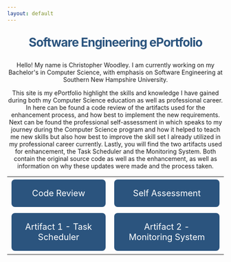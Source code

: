```yaml
---
layout: default
---
```


<style type="text/css" media="screen">
  .container {
    margin: 10px auto;
    max-width: 800px;
    text-align: center;
  }

 .container2 {
    margin: 5px auto;
    text-align: center;
  }

  h1 {
    margin: 30px 0;
    font-size: 2em;
    color: #2B547E;
    line-height: 1;
    letter-spacing: -1px;
  }

  .button {
    background-color: #2B547E;
    border: none;
    color: white;
    padding: 20px;
    text-align: center;
    text-decoration:none;
    display: block;
    font-size: 20px;
    margin: 4px 2px;
    cursor: pointer;
    border-radius: 8px;
  }

  .center {
    margin-left: auto;
    margin-right: auto;
  }

  .center1 {  
    text-align: right;
  }  

  .center2 {
    text-align: left;
  }  

</style>

<div class="container">  
  <h1>Software Engineering ePortfolio</h1>

  <p>Hello! My name is Christopher Woodley. I am currently working on my Bachelor's in Computer Science, with emphasis on Software Engineering 
  at Southern New Hampshire University.</p>
  <p>This site is my ePortfolio highlight the skills and knowledge I have gained during both my Computer Science education as well as professional career. In here can be found a code review 
  of the artifacts used for the enhancement process, and how best to implement the new requirements. Next can be found the professional self-assessment in which speaks to my journey during the Computer Science program and how it helped to teach me new skills but also how best to improve the skill set I already utilized in my professional career currently. Lastly, you will find 
  the two artifacts used for enhancement, the Task Scheduler and the Monitoring System. Both contain the original source code as well as the enhancement, as well as information on why these 
  updates were made and the process taken.</p>
  <p class="container2">
  <table class="center">    
    <tr>
      <td class="center1">
        <a href="/code-review.html" class=button>Code Review</a>
      </td>
      <td class="center2">
        <a href="self-assessment.html" class=button>Self Assessment</a>
      </td>
    </tr>
    <tr>
      <td class="center1">
        <a href="/task-scheduler.html" class=button>Artifact 1 - Task Scheduler</a>
      </td>
      <td class="center2">
        <a href="/monitoring-system.html" class=button>Artifact 2 - Monitoring System</a> 
      </td>
    </tr>
  </table>
</p>
</div>
